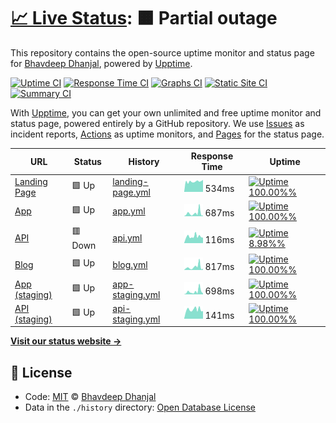 # [📈 Live Status](https://alivenotions.github.io/status.getfetch.io): <!--live status--> **🟧 Partial outage**

This repository contains the open-source uptime monitor and status page for [Bhavdeep Dhanjal](https://thinkspace.sh), powered by [Upptime](https://github.com/upptime/upptime).

[![Uptime CI](https://github.com/koj-co/upptime/workflows/Uptime%20CI/badge.svg)](https://github.com/koj-co/upptime/actions?query=workflow%3A%22Uptime+CI%22)
[![Response Time CI](https://github.com/koj-co/upptime/workflows/Response%20Time%20CI/badge.svg)](https://github.com/koj-co/upptime/actions?query=workflow%3A%22Response+Time+CI%22)
[![Graphs CI](https://github.com/koj-co/upptime/workflows/Graphs%20CI/badge.svg)](https://github.com/koj-co/upptime/actions?query=workflow%3A%22Graphs+CI%22)
[![Static Site CI](https://github.com/koj-co/upptime/workflows/Static%20Site%20CI/badge.svg)](https://github.com/koj-co/upptime/actions?query=workflow%3A%22Static+Site+CI%22)
[![Summary CI](https://github.com/koj-co/upptime/workflows/Summary%20CI/badge.svg)](https://github.com/koj-co/upptime/actions?query=workflow%3A%22Summary+CI%22)

With [Upptime](https://upptime.js.org), you can get your own unlimited and free uptime monitor and status page, powered entirely by a GitHub repository. We use [Issues](https://github.com/alivenotions/status.getfetch.io/issues) as incident reports, [Actions](https://github.com/alivenotions/status.getfetch.io/actions) as uptime monitors, and [Pages](https://alivenotions.github.io/status.getfetch.io) for the status page.

<!--start: status pages-->
<!-- This summary is generated by Upptime (https://github.com/upptime/upptime) -->
<!-- Do not edit this manually, your changes will be overwritten -->

| URL                                          | Status  | History                                                                                                        | Response Time                                                                     | Uptime                                                                                                                                                                                                                                                    |
| -------------------------------------------- | ------- | -------------------------------------------------------------------------------------------------------------- | --------------------------------------------------------------------------------- | --------------------------------------------------------------------------------------------------------------------------------------------------------------------------------------------------------------------------------------------------------- |
| [Landing Page](https://getfetch.io)          | 🟩 Up   | [landing-page.yml](https://github.com/alivenotions/status.getfetch.io/commits/master/history/landing-page.yml) | <img alt="Response time graph" src="./graphs/landing-page.png" height="20"> 534ms | [![Uptime 100.00%%](https://img.shields.io/endpoint?url=https%3A%2F%2Fraw.githubusercontent.com%2Falivenotions%2Fstatus.getfetch.io%2Fmaster%2Fapi%2Flanding-page%2Fuptime.json)](https://alivenotions.github.io/status.getfetch.io/history/landing-page) |
| [App](https://app.getfetch.io)               | 🟩 Up   | [app.yml](https://github.com/alivenotions/status.getfetch.io/commits/master/history/app.yml)                   | <img alt="Response time graph" src="./graphs/app.png" height="20"> 687ms          | [![Uptime 100.00%%](https://img.shields.io/endpoint?url=https%3A%2F%2Fraw.githubusercontent.com%2Falivenotions%2Fstatus.getfetch.io%2Fmaster%2Fapi%2Fapp%2Fuptime.json)](https://alivenotions.github.io/status.getfetch.io/history/app)                   |
| [API](https://api.getfetch.io)               | 🟥 Down | [api.yml](https://github.com/alivenotions/status.getfetch.io/commits/master/history/api.yml)                   | <img alt="Response time graph" src="./graphs/api.png" height="20"> 116ms          | [![Uptime 8.98%%](https://img.shields.io/endpoint?url=https%3A%2F%2Fraw.githubusercontent.com%2Falivenotions%2Fstatus.getfetch.io%2Fmaster%2Fapi%2Fapi%2Fuptime.json)](https://alivenotions.github.io/status.getfetch.io/history/api)                     |
| [Blog](https://blog.getfetch.io)             | 🟩 Up   | [blog.yml](https://github.com/alivenotions/status.getfetch.io/commits/master/history/blog.yml)                 | <img alt="Response time graph" src="./graphs/blog.png" height="20"> 817ms         | [![Uptime 100.00%%](https://img.shields.io/endpoint?url=https%3A%2F%2Fraw.githubusercontent.com%2Falivenotions%2Fstatus.getfetch.io%2Fmaster%2Fapi%2Fblog%2Fuptime.json)](https://alivenotions.github.io/status.getfetch.io/history/blog)                 |
| [App (staging)](https://staging.getfetch.io) | 🟩 Up   | [app-staging.yml](https://github.com/alivenotions/status.getfetch.io/commits/master/history/app-staging.yml)   | <img alt="Response time graph" src="./graphs/app-staging.png" height="20"> 698ms  | [![Uptime 100.00%%](https://img.shields.io/endpoint?url=https%3A%2F%2Fraw.githubusercontent.com%2Falivenotions%2Fstatus.getfetch.io%2Fmaster%2Fapi%2Fapp-staging%2Fuptime.json)](https://alivenotions.github.io/status.getfetch.io/history/app-staging)   |
| [API (staging)](https://dev.getfetch.io)     | 🟩 Up   | [api-staging.yml](https://github.com/alivenotions/status.getfetch.io/commits/master/history/api-staging.yml)   | <img alt="Response time graph" src="./graphs/api-staging.png" height="20"> 141ms  | [![Uptime 100.00%%](https://img.shields.io/endpoint?url=https%3A%2F%2Fraw.githubusercontent.com%2Falivenotions%2Fstatus.getfetch.io%2Fmaster%2Fapi%2Fapi-staging%2Fuptime.json)](https://alivenotions.github.io/status.getfetch.io/history/api-staging)   |

<!--end: status pages-->

[**Visit our status website →**](https://alivenotions.github.io/status.getfetch.io)

## 📄 License

- Code: [MIT](./LICENSE) © [Bhavdeep Dhanjal](https://thinkspace.sh)
- Data in the `./history` directory: [Open Database License](https://opendatacommons.org/licenses/odbl/1-0/)
